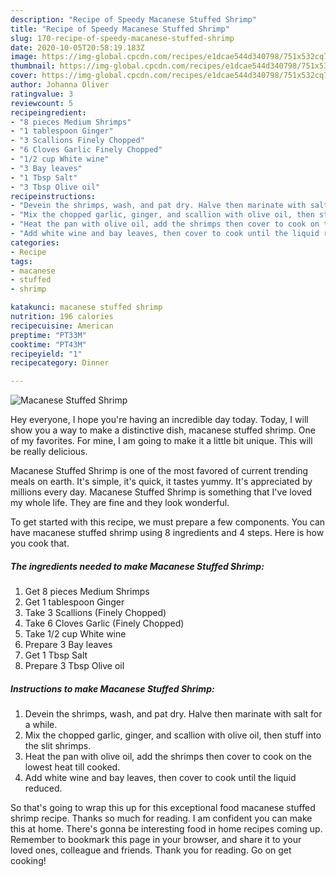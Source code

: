 ```yaml
---
description: "Recipe of Speedy Macanese Stuffed Shrimp"
title: "Recipe of Speedy Macanese Stuffed Shrimp"
slug: 170-recipe-of-speedy-macanese-stuffed-shrimp
date: 2020-10-05T20:58:19.183Z
image: https://img-global.cpcdn.com/recipes/e1dcae544d340798/751x532cq70/macanese-stuffed-shrimp-recipe-main-photo.jpg
thumbnail: https://img-global.cpcdn.com/recipes/e1dcae544d340798/751x532cq70/macanese-stuffed-shrimp-recipe-main-photo.jpg
cover: https://img-global.cpcdn.com/recipes/e1dcae544d340798/751x532cq70/macanese-stuffed-shrimp-recipe-main-photo.jpg
author: Johanna Oliver
ratingvalue: 3
reviewcount: 5
recipeingredient:
- "8 pieces Medium Shrimps"
- "1 tablespoon Ginger"
- "3 Scallions Finely Chopped"
- "6 Cloves Garlic Finely Chopped"
- "1/2 cup White wine"
- "3 Bay leaves"
- "1 Tbsp Salt"
- "3 Tbsp Olive oil"
recipeinstructions:
- "Devein the shrimps, wash, and pat dry. Halve then marinate with salt for a while."
- "Mix the chopped garlic, ginger, and scallion with olive oil, then stuff into the slit shrimps."
- "Heat the pan with olive oil, add the shrimps then cover to cook on the lowest heat till cooked."
- "Add white wine and bay leaves, then cover to cook until the liquid reduced."
categories:
- Recipe
tags:
- macanese
- stuffed
- shrimp

katakunci: macanese stuffed shrimp 
nutrition: 196 calories
recipecuisine: American
preptime: "PT33M"
cooktime: "PT43M"
recipeyield: "1"
recipecategory: Dinner

---
```



![Macanese Stuffed Shrimp](https://img-global.cpcdn.com/recipes/e1dcae544d340798/751x532cq70/macanese-stuffed-shrimp-recipe-main-photo.jpg)

Hey everyone, I hope you're having an incredible day today. Today, I will show you a way to make a distinctive dish, macanese stuffed shrimp. One of my favorites. For mine, I am going to make it a little bit unique. This will be really delicious.

Macanese Stuffed Shrimp is one of the most favored of current trending meals on earth. It's simple, it's quick, it tastes yummy. It's appreciated by millions every day. Macanese Stuffed Shrimp is something that I've loved my whole life. They are fine and they look wonderful.




To get started with this recipe, we must prepare a few components. You can have macanese stuffed shrimp using 8 ingredients and 4 steps. Here is how you cook that.

<!--inarticleads1-->

##### The ingredients needed to make Macanese Stuffed Shrimp:

1. Get 8 pieces Medium Shrimps
1. Get 1 tablespoon Ginger
1. Take 3 Scallions (Finely Chopped)
1. Take 6 Cloves Garlic (Finely Chopped)
1. Take 1/2 cup White wine
1. Prepare 3 Bay leaves
1. Get 1 Tbsp Salt
1. Prepare 3 Tbsp Olive oil




<!--inarticleads2-->

##### Instructions to make Macanese Stuffed Shrimp:

1. Devein the shrimps, wash, and pat dry. Halve then marinate with salt for a while.
1. Mix the chopped garlic, ginger, and scallion with olive oil, then stuff into the slit shrimps.
1. Heat the pan with olive oil, add the shrimps then cover to cook on the lowest heat till cooked.
1. Add white wine and bay leaves, then cover to cook until the liquid reduced.




So that's going to wrap this up for this exceptional food macanese stuffed shrimp recipe. Thanks so much for reading. I am confident you can make this at home. There's gonna be interesting food in home recipes coming up. Remember to bookmark this page in your browser, and share it to your loved ones, colleague and friends. Thank you for reading. Go on get cooking!
